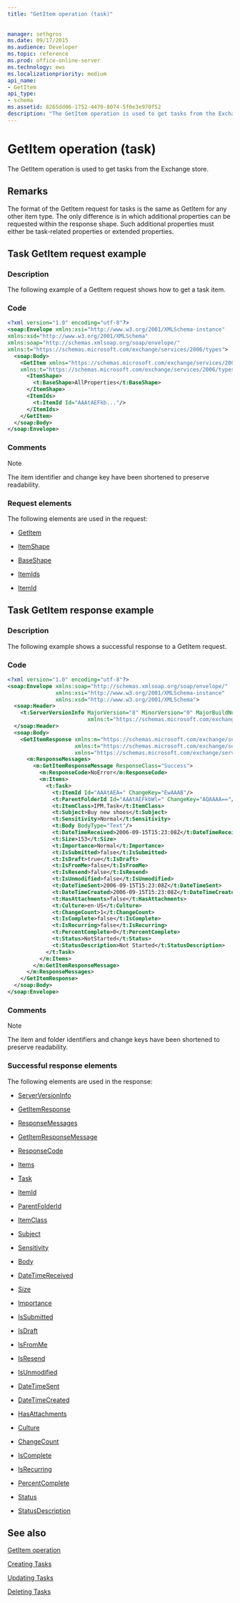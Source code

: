 ```yaml
---
title: "GetItem operation (task)"
 
 
manager: sethgros
ms.date: 09/17/2015
ms.audience: Developer
ms.topic: reference
ms.prod: office-online-server
ms.technology: ews
ms.localizationpriority: medium
api_name:
- GetItem
api_type:
- schema
ms.assetid: 8265dd06-1752-4470-8074-5f0e3e970f52
description: "The GetItem operation is used to get tasks from the Exchange store."
---
```


# GetItem operation (task)

The GetItem operation is used to get tasks from the Exchange store.
  
## Remarks

The format of the GetItem request for tasks is the same as GetItem for any other item type. The only difference is in which additional properties can be requested within the response shape. Such additional properties must either be task-related properties or extended properties.
  
## Task GetItem request example

### Description

The following example of a GetItem request shows how to get a task item.
  
### Code

```XML
<?xml version="1.0" encoding="utf-8"?>
<soap:Envelope xmlns:xsi="http://www.w3.org/2001/XMLSchema-instance"
xmlns:xsd="http://www.w3.org/2001/XMLSchema"
xmlns:soap="http://schemas.xmlsoap.org/soap/envelope/"
xmlns:t="https://schemas.microsoft.com/exchange/services/2006/types">
  <soap:Body>
    <GetItem xmlns="https://schemas.microsoft.com/exchange/services/2006/messages"
    xmlns:t="https://schemas.microsoft.com/exchange/services/2006/types">
      <ItemShape>
        <t:BaseShape>AllProperties</t:BaseShape>
      </ItemShape>
      <ItemIds>
        <t:ItemId Id="AAAtAEFkb..."/>
      </ItemIds>
    </GetItem>
  </soap:Body>
</soap:Envelope>
```

### Comments

> [!NOTE]
> The item identifier and change key have been shortened to preserve readability. 
  
### Request elements

The following elements are used in the request:
  
- [GetItem](getitem.md)
    
- [ItemShape](itemshape.md)
    
- [BaseShape](baseshape.md)
    
- [ItemIds](itemids.md)
    
- [ItemId](itemid.md)
    
## Task GetItem response example

### Description

The following example shows a successful response to a GetItem request.
  
### Code

```XML
<?xml version="1.0" encoding="utf-8"?>
<soap:Envelope xmlns:soap="http://schemas.xmlsoap.org/soap/envelope/" 
               xmlns:xsi="http://www.w3.org/2001/XMLSchema-instance" 
               xmlns:xsd="http://www.w3.org/2001/XMLSchema">
  <soap:Header>
    <t:ServerVersionInfo MajorVersion="8" MinorVersion="0" MajorBuildNumber="662" MinorBuildNumber="0" 
                         xmlns:t="https://schemas.microsoft.com/exchange/services/2006/types"/>
  </soap:Header>
  <soap:Body>
    <GetItemResponse xmlns:m="https://schemas.microsoft.com/exchange/services/2006/messages" 
                     xmlns:t="https://schemas.microsoft.com/exchange/services/2006/types" 
                     xmlns="https://schemas.microsoft.com/exchange/services/2006/messages">
      <m:ResponseMessages>
        <m:GetItemResponseMessage ResponseClass="Success">
          <m:ResponseCode>NoError</m:ResponseCode>
          <m:Items>
            <t:Task>
              <t:ItemId Id="AAAtAEA=" ChangeKey="EwAAAB"/>
              <t:ParentFolderId Id="AAAtAEFkbWl=" ChangeKey="AQAAAA=="/>
              <t:ItemClass>IPM.Task</t:ItemClass>
              <t:Subject>Buy new shoes</t:Subject>
              <t:Sensitivity>Normal</t:Sensitivity>
              <t:Body BodyType="Text"/>
              <t:DateTimeReceived>2006-09-15T15:23:08Z</t:DateTimeReceived>
              <t:Size>153</t:Size>
              <t:Importance>Normal</t:Importance>
              <t:IsSubmitted>false</t:IsSubmitted>
              <t:IsDraft>true</t:IsDraft>
              <t:IsFromMe>false</t:IsFromMe>
              <t:IsResend>false</t:IsResend>
              <t:IsUnmodified>false</t:IsUnmodified>
              <t:DateTimeSent>2006-09-15T15:23:08Z</t:DateTimeSent>
              <t:DateTimeCreated>2006-09-15T15:23:08Z</t:DateTimeCreated>
              <t:HasAttachments>false</t:HasAttachments>
              <t:Culture>en-US</t:Culture>
              <t:ChangeCount>1</t:ChangeCount>
              <t:IsComplete>false</t:IsComplete>
              <t:IsRecurring>false</t:IsRecurring>
              <t:PercentComplete>0</t:PercentComplete>
              <t:Status>NotStarted</t:Status>
              <t:StatusDescription>Not Started</t:StatusDescription>
            </t:Task>
          </m:Items>
        </m:GetItemResponseMessage>
      </m:ResponseMessages>
    </GetItemResponse>
  </soap:Body>
</soap:Envelope>
```

### Comments

> [!NOTE]
> The item and folder identifiers and change keys have been shortened to preserve readability. 
  
### Successful response elements

The following elements are used in the response:
  
- [ServerVersionInfo](serverversioninfo.md)
    
- [GetItemResponse](getitemresponse.md)
    
- [ResponseMessages](responsemessages.md)
    
- [GetItemResponseMessage](getitemresponsemessage.md)
    
- [ResponseCode](responsecode.md)
    
- [Items](items.md)
    
- [Task](task.md)
    
- [ItemId](itemid.md)
    
- [ParentFolderId](parentfolderid.md)
    
- [ItemClass](itemclass.md)
    
- [Subject](subject.md)
    
- [Sensitivity](sensitivity.md)
    
- [Body](body.md)
    
- [DateTimeReceived](datetimereceived.md)
    
- [Size](size.md)
    
- [Importance](importance.md)
    
- [IsSubmitted](issubmitted.md)
    
- [IsDraft](isdraft.md)
    
- [IsFromMe](isfromme.md)
    
- [IsResend](isresend.md)
    
- [IsUnmodified](isunmodified.md)
    
- [DateTimeSent](datetimesent.md)
    
- [DateTimeCreated](datetimecreated.md)
    
- [HasAttachments](hasattachments.md)
    
- [Culture](culture.md)
    
- [ChangeCount](changecount.md)
    
- [IsComplete](iscomplete.md)
    
- [IsRecurring](isrecurring.md)
    
- [PercentComplete](percentcomplete.md)
    
- [Status](status.md)
    
- [StatusDescription](statusdescription.md)
    
## See also



[GetItem operation](getitem-operation.md)


[Creating Tasks](https://msdn.microsoft.com/library/0ef97334-e8a0-4f67-a23a-dd9e2bbad49f%28Office.15%29.aspx)
  
[Updating Tasks](https://msdn.microsoft.com/library/0a1bf360-d40c-4a99-929b-4c73a14394d5%28Office.15%29.aspx)
  
[Deleting Tasks](https://msdn.microsoft.com/library/a3d7e25f-8a35-4901-b1d9-d31f418ab340%28Office.15%29.aspx)

